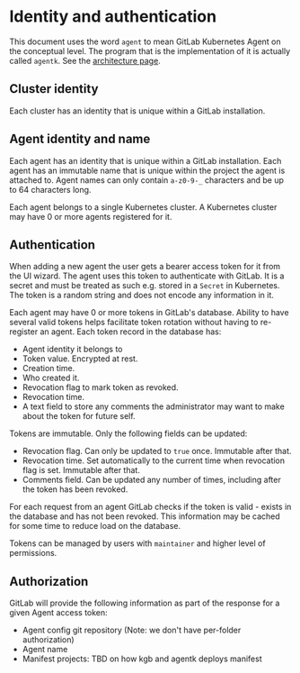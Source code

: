 # Identity and authentication

This document uses the word `agent` to mean GitLab Kubernetes Agent on the conceptual level. The program that is the implementation of it is actually called `agentk`. See the [architecture page](architecture.md).

## Cluster identity

Each cluster has an identity that is unique within a GitLab installation.

## Agent identity and name

Each agent has an identity that is unique within a GitLab installation. Each agent has an immutable name that is unique within the project the agent is attached to. Agent names can only contain `a-z0-9-_` characters and be up to 64 characters long.

Each agent belongs to a single Kubernetes cluster. A Kubernetes cluster may have 0 or more agents registered for it.

## Authentication

When adding a new agent the user gets a bearer access token for it from the UI wizard. The agent uses this token to authenticate with GitLab. It is a secret and must be treated as such e.g. stored in a `Secret` in Kubernetes. The token is a random string and does not encode any information in it.

Each agent may have 0 or more tokens in GitLab's database. Ability to have several valid tokens helps facilitate token rotation without having to re-register an agent. Each token record in the database has:

- Agent identity it belongs to
- Token value. Encrypted at rest.
- Creation time.
- Who created it.
- Revocation flag to mark token as revoked.
- Revocation time.
- A text field to store any comments the administrator may want to make about the token for future self.

Tokens are immutable. Only the following fields can be updated:
- Revocation flag. Can only be updated to `true` once. Immutable after that.
- Revocation time. Set automatically to the current time when revocation flag is set. Immutable after that.
- Comments field. Can be updated any number of times, including after the token has been revoked.

For each request from an agent GitLab checks if the token is valid - exists in the database and has not been revoked. This information may be cached for some time to reduce load on the database.

Tokens can be managed by users with `maintainer` and higher level of permissions.

## Authorization

GitLab will provide the following information as part of the response for a given Agent access token:

- Agent config git repository (Note: we don't have per-folder authorization)
- Agent name
- Manifest projects: TBD on how kgb and agentk deploys manifest

